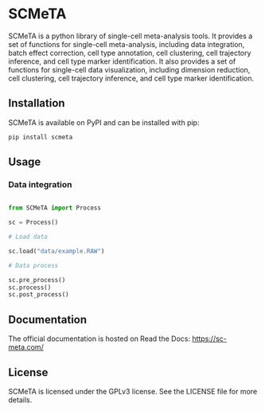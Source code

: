 # SCMeTA

SCMeTA is a python library of single-cell meta-analysis tools. It provides a set of functions for single-cell meta-analysis, including data integration, batch effect correction, cell type annotation, cell clustering, cell trajectory inference, and cell type marker identification. It also provides a set of functions for single-cell data visualization, including dimension reduction, cell clustering, cell trajectory inference, and cell type marker identification. 

## Installation

SCMeTA is available on PyPI and can be installed with pip:

```bash
pip install scmeta
```

## Usage

### Data integration

```python

from SCMeTA import Process

sc = Process()

# Load data

sc.load("data/example.RAW")

# Data process

sc.pre_process()
sc.process()
sc.post_process()

```

## Documentation

The official documentation is hosted on Read the Docs: https://sc-meta.com/

## License

SCMeTA is licensed under the GPLv3 license. See the LICENSE file for more details.


